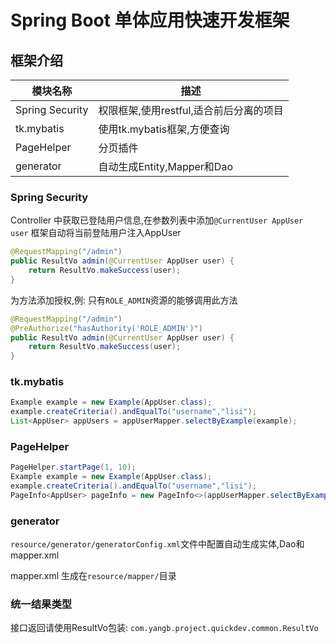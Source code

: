 # Spring Boot 单体应用快速开发框架

## 框架介绍

|模块名称|描述|
|--- | --- |
|Spring Security|权限框架,使用restful,适合前后分离的项目|
|tk.mybatis|使用tk.mybatis框架,方便查询|
|PageHelper|分页插件|
|generator|自动生成Entity,Mapper和Dao|

### Spring Security

Controller 中获取已登陆用户信息,在参数列表中添加`@CurrentUser AppUser user` 框架自动将当前登陆用户注入AppUser
```java
@RequestMapping("/admin")
public ResultVo admin(@CurrentUser AppUser user) {
    return ResultVo.makeSuccess(user);
}
```

为方法添加授权,例: 只有`ROLE_ADMIN`资源的能够调用此方法
```java
@RequestMapping("/admin")
@PreAuthorize("hasAuthority('ROLE_ADMIN')")
public ResultVo admin(@CurrentUser AppUser user) {
    return ResultVo.makeSuccess(user);
}
```

### tk.mybatis
```java
Example example = new Example(AppUser.class);
example.createCriteria().andEqualTo("username","lisi");
List<AppUser> appUsers = appUserMapper.selectByExample(example);
```

### PageHelper
```java
PageHelper.startPage(1, 10);
Example example = new Example(AppUser.class);
example.createCriteria().andEqualTo("username","lisi");
PageInfo<AppUser> pageInfo = new PageInfo<>(appUserMapper.selectByExample(example));

```

### generator

`resource/generator/generatorConfig.xml`文件中配置自动生成实体,Dao和mapper.xml

mapper.xml 生成在`resource/mapper/`目录

### 统一结果类型

接口返回请使用ResultVo包装: `com.yangb.project.quickdev.common.ResultVo` 


